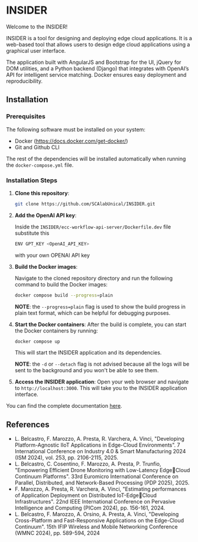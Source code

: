 # INSIDER

Welcome to the INSIDER!

INSIDER is a tool for designing and deploying edge cloud applications. It is a web-based tool that allows users to design edge cloud applications using a graphical user interface.

The application built with AngularJS and Bootstrap for the UI, jQuery for DOM utilities, and a Python backend (Django) that integrates with OpenAI’s API for intelligent service matching. Docker ensures easy deployment and reproducibility.

## Installation

### Prerequisites

The following software must be installed on your system:

-   Docker (https://docs.docker.com/get-docker/)
-   Git and Github CLI

The rest of the dependencies will be installed automatically when running the `docker-compose.yml` file.

### Installation Steps

1. **Clone this repository**:

    ```bash
    git clone https://github.com/SCAlabUnical/INSIDER.git
    ```
2. **Add the OpenAI API key**:

    Inside the `INSIDER/ecc-workflow-api-server/Dockerfile.dev` file substitute this
    ```bash
    ENV GPT_KEY <OpenAI_API_KEY>
    ```
    with your own OPENAI API key
3. **Build the Docker images**:

    Navigate to the cloned repository directory and run the following command to build the Docker images:

    ```bash
    docker compose build --progress=plain
    ```

    **NOTE**: the `--progress=plain` flag is used to show the build progress in plain text format, which can be helpful for debugging purposes.

4. **Start the Docker containers**:
   After the build is complete, you can start the Docker containers by running:

    ```bash
    docker compose up
    ```

    This will start the INSIDER application and its dependencies.

    **NOTE**: the `-d` or `--detach` flag is not advised because all the logs will be sent to the background and you won't be able to see them.

5. **Access the INSIDER application**:
   Open your web browser and navigate to `http://localhost:3000`. This will take you to the INSIDER application interface.


You can find the complete documentation [here](https://github.com/SCAlabUnical/INSIDER/wiki).

## References
- L. Belcastro, F. Marozzo, A. Presta, R. Varchera, A. Vinci, "Developing Platform-Agnostic IIoT Applications in Edge-Cloud Environments". 7 International Conference on Industry 4.0 & Smart Manufacturing 2024 (ISM 2024), vol. 253, pp. 2106-2115, 2025.
- L. Belcastro, C. Cosentino, F. Marozzo, A. Presta, P. Trunfio, "Empowering Efficient Drone Monitoring with Low-Latency EdgeCloud Continuum Platforms". 33rd Euromicro International Conference on Parallel, Distributed, and Network-Based Processing (PDP 2025), 2025.
- F. Marozzo, A. Presta, R. Varchera, A. Vinci, "Estimating performances of Application Deployment on Distributed IoT-EdgeCloud Infrastructures". 22nd IEEE International Conference on Pervasive Intelligence and Computing (PICom 2024), pp. 156-161, 2024.
- L. Belcastro, F. Marozzo, A. Orsino, A. Presta, A. Vinci, "Developing Cross-Platform and Fast-Responsive Applications on the Edge-Cloud Continuum". 15th IFIP Wireless and Mobile Networking Conference (WMNC 2024), pp. 589-594, 2024
